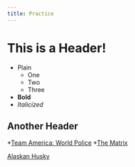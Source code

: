 ```yaml
---
title: Practice
---
```

# This is a Header!
* Plain
	* One
	* Two
	* Three
* __Bold__
* _Italicized_

## Another Header
*[Team America: World Police](http://en.wikipedia.org/wiki/Team_America:_World_Police)
*[The Matrix](http://en.wikipedia.org/wiki/The_Matrix)

[Alaskan Husky](http://www.wallpaperpimper.com/wallpaper/Animal/Dogs/Alaskan-Huskies-1-1024x768.jpg)